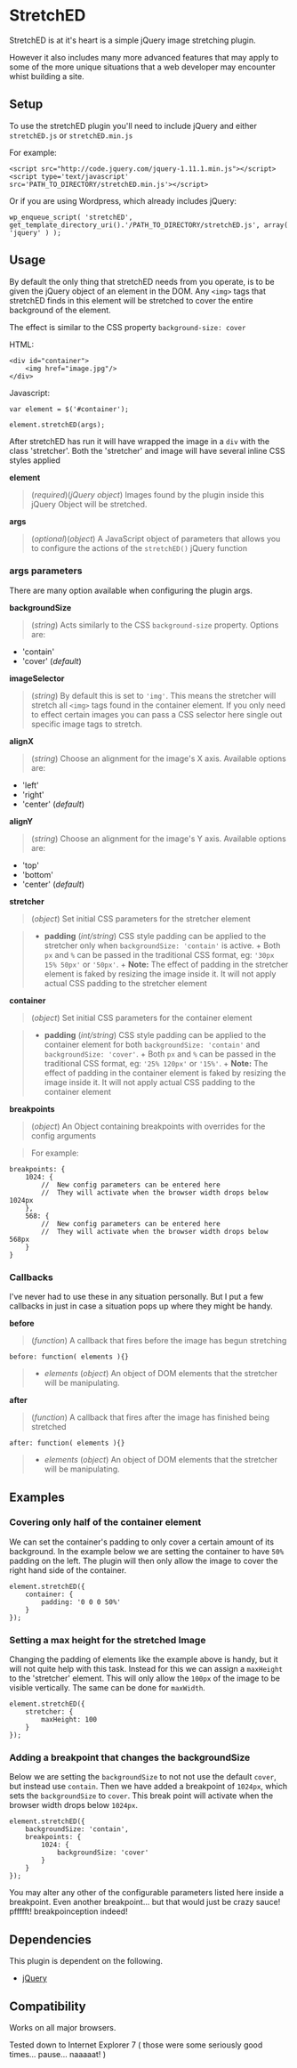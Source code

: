 # StretchED

StretchED is at it's heart is a simple jQuery image stretching plugin. 

However it also includes many more advanced features that may apply to some of the more unique situations that a web developer may encounter whist building a site.


## Setup

To use the stretchED plugin you'll need to include jQuery and either `stretchED.js` or `stretchED.min.js`

For example:

	<script src="http://code.jquery.com/jquery-1.11.1.min.js"></script>
	<script type='text/javascript' src='PATH_TO_DIRECTORY/stretchED.min.js'></script>

Or if you are using Wordpress, which already includes jQuery:

	wp_enqueue_script( 'stretchED', get_template_directory_uri().'/PATH_TO_DIRECTORY/stretchED.js', array( 'jquery' ) );


## Usage

By default the only thing that stretchED needs from you operate, is to be given the jQuery object of an element in the DOM. Any `<img>` tags that stretchED finds in this element will be stretched to cover the entire background of the element.

The effect is similar to the CSS property `background-size: cover`

HTML:

	<div id="container">
		<img href="image.jpg"/>
	</div>

Javascript:

	var element = $('#container');

	element.stretchED(args);

After stretchED has run it will have wrapped the image in a `div` with the class 'stretcher'. Both the 'stretcher' and image will have several inline CSS styles applied

**element**

> (*required*)(*jQuery object*) Images found by the plugin inside this jQuery Object will be stretched.

**args**

> (*optional*)(*object*) A JavaScript object of parameters that allows you to configure the actions of the `stretchED()` jQuery function

### args parameters

There are many option available when configuring the plugin args.

**backgroundSize**

> (*string*) Acts similarly to the CSS `background-size` property. Options are:
+ 'contain'
+ 'cover' (*default*)

**imageSelector**

> (*string*) By default this is set to `'img'`. This means the stretcher will stretch all `<img>` tags found in the container element. If you only need to effect certain images you can pass a CSS selector here single out specific image tags to stretch.

**alignX**

> (*string*) Choose an alignment for the image's X axis. Available options are:
+ 'left'
+ 'right'
+ 'center' (*default*)

**alignY**

> (*string*) Choose an alignment for the image's Y axis. Available options are:
+ 'top'
+ 'bottom'
+ 'center' (*default*)

**stretcher**

> (*object*) Set initial CSS parameters for the stretcher element

> + **padding** (*int/string*) CSS style padding can be applied to the stretcher only when `backgroundSize: 'contain'` is active. 
    + Both `px` and `%` can be passed in the traditional CSS format, eg: `'30px 15% 50px'` or `'50px'`.
    + **Note:** The effect of padding in the stretcher element is faked by resizing the image inside it. It will not apply actual CSS padding to the stretcher element

**container**

> (*object*) Set initial CSS parameters for the container element

> + **padding** (*int/string*) CSS style padding can be applied to the container element for both `backgroundSize: 'contain'` and `backgroundSize: 'cover'`.
    + Both `px` and `%` can be passed in the traditional CSS format, eg: `'25% 120px'` or `'15%'`.
    + **Note:** The effect of padding in the container element is faked by resizing the image inside it. It will not apply actual CSS padding to the container element

**breakpoints**

> (*object*) An Object containing breakpoints with overrides for the config arguments

> For example:

	breakpoints: {
		1024: {
			//	New config parameters can be entered here 
			//	They will activate when the browser width drops below 1024px 
		},
		568: {
			//	New config parameters can be entered here
			//	They will activate when the browser width drops below 568px 
		}
	}

### Callbacks

I've never had to use these in any situation personally. But I put a few callbacks in just in case a situation pops up where they might be handy.

**before**

> (*function*) A callback that fires before the image has begun stretching

	before: function( elements ){}

> + *elements* (*object*) An object of DOM elements that the stretcher will be manipulating.

**after**

> (*function*) A callback that fires after the image has finished being stretched

	after: function( elements ){}

> + *elements* (*object*) An object of DOM elements that the stretcher will be manipulating.


## Examples

### Covering only half of the container element

We can set the container's padding to only cover a certain amount of its background. In the example below we are setting the container to have `50%` padding on the left. The plugin will then only allow the image to cover the right hand side of the container.

	element.stretchED({
		container: {
			padding: '0 0 0 50%'
		}
	});

### Setting a max height for the stretched Image

Changing the padding of elements like the example above is handy, but it will not quite help with this task. Instead for this we can assign a `maxHeight` to the 'stretcher' element. This will only allow the `100px` of the image to be visible vertically. The same can be done for `maxWidth`.

	element.stretchED({
		stretcher: {
			maxHeight: 100
		}
	});

### Adding a breakpoint that changes the backgroundSize

Below we are setting the `backgroundSize` to not not use the default `cover`, but instead use `contain`. Then we have added a breakpoint of `1024px`, which sets the `backgroundSize` to `cover`. This break point will activate when the browser width drops below `1024px`. 

	element.stretchED({
		backgroundSize: 'contain',
		breakpoints: {
			1024: {
				backgroundSize: 'cover'
			}
		}
	});

You may alter any other of the configurable parameters listed here inside a breakpoint. Even another breakpoint... but that would just be crazy sauce! pffffft! breakpoinception indeed!


## Dependencies

This plugin is dependent on the following.

- [jQuery](http://jquery.com/download/)


## Compatibility

Works on all major browsers.

Tested down to Internet Explorer 7 ( those were some seriously good times... pause... naaaaat! )
